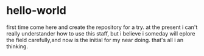 # hello-world
first time come here and create the repository for a try.
at the present i can't really understander how to use this staff, but i believe i someday will eplore the field carefully,and now is the initial for my near doing. that's all i an thinking.
